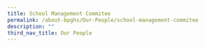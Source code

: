 ```yaml
---
title: School Management Commitee
permalink: /about-bpghs/Our-People/school-management-commitee
description: ""
third_nav_title: Our People
---
```

